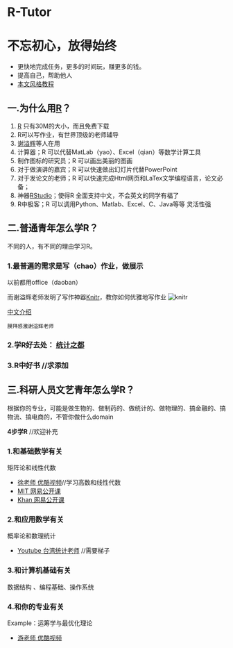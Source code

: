 R-Tutor
=======

# 不忘初心，放得始终
 * 更快地完成任务，更多的时间玩，赚更多的钱。
 * 提高自己，帮助他人
 * [本文风格教程](https://github.com/harryprince/R-Tutor/tree/master/R-MarkDown)

## 一.为什么用[R](http://mirror.bjtu.edu.cn/cran/)？

1. [R](http://mirror.bjtu.edu.cn/cran/) 只有30M的大小，而且免费下载
2. R可以写作业，有世界顶级的老师辅导
3. [谢溢辉](https://github.com/yihui/yihui.github.com)等人在用
4. 计算器；R 可以代替MatLab（yao）、Excel（qian）等数学计算工具
5. 制作图标的研究员；R 可以画出美丽的图画
6. 对于做演讲的嘉宾；R 可以快速做出幻灯片代替PowerPoint
7. 对于发论文的老师；R 可以快速完成Html网页和LaTex文学编程语言，论文必备；
8. 神器[RStudio](http://www.rstudio.com/products/rstudio/download/)；使得R 全面支持中文，不会英文的同学有福了
9. R中极客；R 可以调用Python、Matlab、Excel、C、Java等等 灵活性强

## 二.普通青年怎么学R？

不同的人，有不同的理由学习R。

### 1.最普遍的需求是写（chao）作业，做展示
以前都用office（daoban）

而谢溢辉老师发明了写作神器[Knitr](http://yihui.name/knitr/)，教你如何优雅地写作业
![knitr](http://yihui.name/knitr/images/knit-logo.png)

[中文介绍]( http://cos.name/tag/knitr/)

```
膜拜感激谢溢辉老师
```

### 2.学R好去处：  [统计之都](http://cos.name)


### 3.R中好书 //求添加

## 三.科研人员文艺青年怎么学R？

根据你的专业，可能是做生物的、做制药的、做统计的、做物理的、搞金融的、搞物流、搞电商的，不管你做什么domain

**4步学R**   //欢迎补充

### 1.和基础数学有关

矩阵论和线性代数
* [徐老师 优酷视频](http://i.youku.com/u/UMTIwMTA4MDczNg==)//学习高数和线性代数
* [MIT 网易公开课](http://v.163.com/special/opencourse/daishu.html)
* [Khan 网易公开课](http://v.163.com/special/Khan/linearalgebra.html)

### 2.和应用数学有关

 概率论和数理统计
* [Youtube 台湾统计老师](https://www.youtube.com/channel/UCp4PY14p-zim26ACwfCzTvQ) //需要梯子

### 3.和计算机基础有关

数据结构 、编程基础、操作系统 

### 4.和你的专业有关

Example：运筹学与最优化理论 

* [游老师 优酷视频](http://i.youku.com/u/UMjA2MTkyNTA0/videos)



